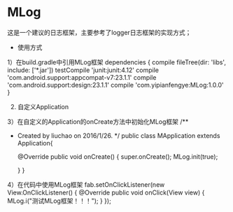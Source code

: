 # MLog

这是一个建议的日志框架，主要参考了logger日志框架的实现方式；

- 使用方式

1）在build.gradle中引用MLog框架
dependencies {
    compile fileTree(dir: 'libs', include: ['*.jar'])
    testCompile 'junit:junit:4.12'
    compile 'com.android.support:appcompat-v7:23.1.1'
    compile 'com.android.support:design:23.1.1'
    compile 'com.yipianfengye:MLog:1.0.0'
}

2) 自定义Application
<application
        android:name=".MApplication"
        android:allowBackup="true"
        android:icon="@mipmap/ic_launcher"
        android:label="@string/app_name"
        android:supportsRtl="true"
        android:theme="@style/AppTheme" >
        
  
3）在自定义的Application的onCreate方法中初始化MLog框架
/**
 * Created by liuchao on 2016/1/26.
 */
public class MApplication extends Application{

    @Override
    public void onCreate() {
        super.onCreate();
        MLog.init(true);

    }
}

4）在代码中使用MLog框架
fab.setOnClickListener(new View.OnClickListener() {
            @Override
            public void onClick(View view) {
                MLog.i("测试MLog框架！！！");
            }
        });

